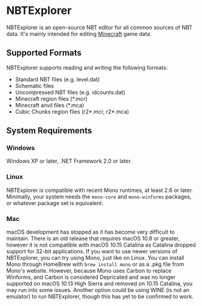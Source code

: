 # NBTExplorer

NBTExplorer is an open-source NBT editor for all common sources of NBT data.  It's mainly intended for editing [Minecraft](http://www.minecraft.net) game data.

## Supported Formats

NBTExplorer supports reading and writing the following formats:

* Standard NBT files (e.g. level.dat)
* Schematic files
* Uncompressed NBT files (e.g. idcounts.dat)
* Minecraft region files (*.mcr)
* Minecraft anvil files (*.mca)
* Cubic Chunks region files (r2*.mcr, r2*.mca)

## System Requirements

### Windows

Windows XP or later, .NET Framework 2.0 or later.

### Linux

NBTExplorer is compatible with recent Mono runtimes, at least 2.6 or later.
Minimally, your system needs the `mono-core` and `mono-winforms` packages, or whatever package set is equivalent.


### Mac

macOS development has stopped as it has become very difficult to maintain. There is an old release that requires macOS 10.8 or greater, however it is not compatible with macOS 10.15 Catalina as Catalina dropped support for 32-bit applications. If you want to use newer versions of NBTExplorer, you can try using Mono, just like on Linux. You can install Mono through HomeBrew with `brew install mono` or as a .pkg file from Mono's website. However, because Mono uses Carbon to replace Winforms, and Carbon is considered Depricated and was no longer supported on macOS 10.13 High Sierra and removed on 10.15 Catalina, you may run into some issues. Another option could be using WINE (is not an emulator) to run NBTExplorer, though this has yet to be confirmed to work. 
